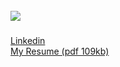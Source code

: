 
  <br clear="both">

  <div align="left">
    <img src="https://i.imgur.com/GJlDhZQ.png"  />
  </div>


  ###
  [Linkedin](https://www.linkedin.com/in/erickcintra)
  </br>
  [My Resume (pdf 109kb)](https://duckduckgo.com)

